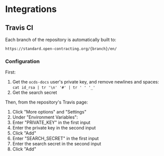 # Integrations

## Travis CI

Each branch of the repository is automatically built to:

`https://standard.open-contracting.org/{branch}/en/`

### Configuration

First:

1. Get the `ocds-docs` user's private key, and remove newlines and spaces: `cat id_rsa | tr '\n' '#' | tr ' ' '_'`
1. Get the search secret

Then, from the repository's Travis page:

1. Click "More options" and "Settings"
1. Under "Environment Variables":
  1. Enter "PRIVATE_KEY" in the first input
  1. Enter the private key in the second input
  1. Click "Add"
  1. Enter "SEARCH_SECRET" in the first input
  1. Enter the search secret in the second input
  1. Click "Add"
